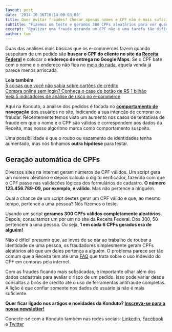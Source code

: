 ```yaml
---
layout: post
date: '2014-10-16T10:14:00-03:00'
title: Quer evitar fraudes? Checar apenas nomes e CPF não é mais suficiente
subtitle: "Fizemos um teste e geramos 300 CPFs aleatórios para ver quantos pertenciam a alguma pessoa"
excerpt: "Realizar uma fraude gerando um CPF não é uma tarefa tão difícil. Saiba como não cair neste golpe"
author: tom
---
```

Duas das análises mais básicas que os e-commerces fazem quando suspeitam de um pedido são **buscar o CPF do cliente no site da [Receita Federal](http://www.receita.fazenda.gov.br/aplicacoes/atcta/cpf/consultapublica.asp)** e colocar o **endereço de entrega no Google Maps**. Se o CPF bate com o nome e o endereço não fica no [meio do nada](https://maps.google.com/maps/ms?ie=UTF8&t=h&oe=UTF8&msa=0&msid=201110084297875977065.0004b9c904d87bcc9939a&dg=feature), aquela venda já parece menos arriscada.

**Leia também**  
[5 coisas que você não sabia sobre cartões de crédito](https://blog.konduto.com/pt/2014/09/5-coisas-que-voce-nao-sabia-sobre-cartao-de-credito?utm_source=konduto&utm_medium=blog&utm_campaign=conteudo)  
[Compra online sem login? Conheça o case do botão de R$ 1 bilhão](https://blog.konduto.com/pt/2015/01/tinha-uma-senha-no-meio-do-caminho?utm_source=konduto&utm_medium=blog&utm_campaign=conteudo)  
[Veja 5 indicadores de análise de risco no e-commerce](https://blog.konduto.com/pt/2014/11/5-indicadores-para-quem-faz-analise-de-risco-no-e-commerce?utm_source=konduto&utm_medium=blog&utm_campaign=conteudo)  

Aqui na Konduto, a análise dos pedidos é focada no **[comportamento de navegação](https://www.konduto.com/pt/how-it-works?utm_source=konduto&utm_medium=blog&utm_campaign=conteudo/)** dos usuários no site, indicando a sua intenção de comprar ou fraudar. Recentemente temos visto um aumento nos casos de tentativas de fraude em que o nome e o CPF são válidos e correspondem aos dados da Receita, mas nosso algoritmo marca como comportamento suspeito.

Uma possibilidade é que o roubo ou vazamento de identidades tenha aumentado, mas nós tínhamos **outra hipótese** para testar.

## Geração automática de CPFs

Diversos sites na internet geram números de CPF válidos. Um script gera um número aleatório e depois calcula o dígito verificador, fazendo com que o CPF passe nas validações lógicas dos formulários de cadastro. **O número 123.456.789-09, por exemplo, é válido**. Mas não pertence a ninguém. 

Qual a chance de um script destes gerar um CPF válido e que, ao mesmo tempo, pertence a uma pessoa? Nós fizemos o teste.

Usando um script **geramos 300 CPFs válidos completamente aleatórios**. Depois, consultamos um por um no site da Receita Federal. Dos 300, 50 pertencem a uma pessoa. Ou seja, **1 em cada 6 CPFs gerados era de alguém!**

Não é difícil presumir que, ao invés de se dar ao trabalho de roubar a identidade de uma pessoa, os fraudadores simplesmente geram CPFs aleatórios até que um deles pertença a alguém. O problema parece ser tão comum que a Receita tem até uma [FAQ](http://www.receita.fazenda.gov.br/pessoafisica/cpf/PerguntasRespostas/PerguntasRespostas.htm#56) que trata sobre o uso indevido do CPF em compras pela internet.

Com as fraudes ficando mais sofisticadas, é importante olhar além dos dados cadastrais para avaliar o risco de um pedido. Isso pode variar desde consultas a birôs de crédito até o uso de ferramentas antifraude completas. A lição é que confiar somente nos dados do usuário já não é mais suficiente.

**Quer ficar ligado nos artigos e novidades da Konduto? [Inscreva-se para a nossa newsletter!](http://eepurl.com/2jpuz)**

Conecte-se com a Konduto também nas redes sociais: [Linkedin](https://www.linkedin.com/company/konduto), [Facebook](https://www.facebook.com/konduto) e [Twitter](https://twitter.com/KondutoBR)